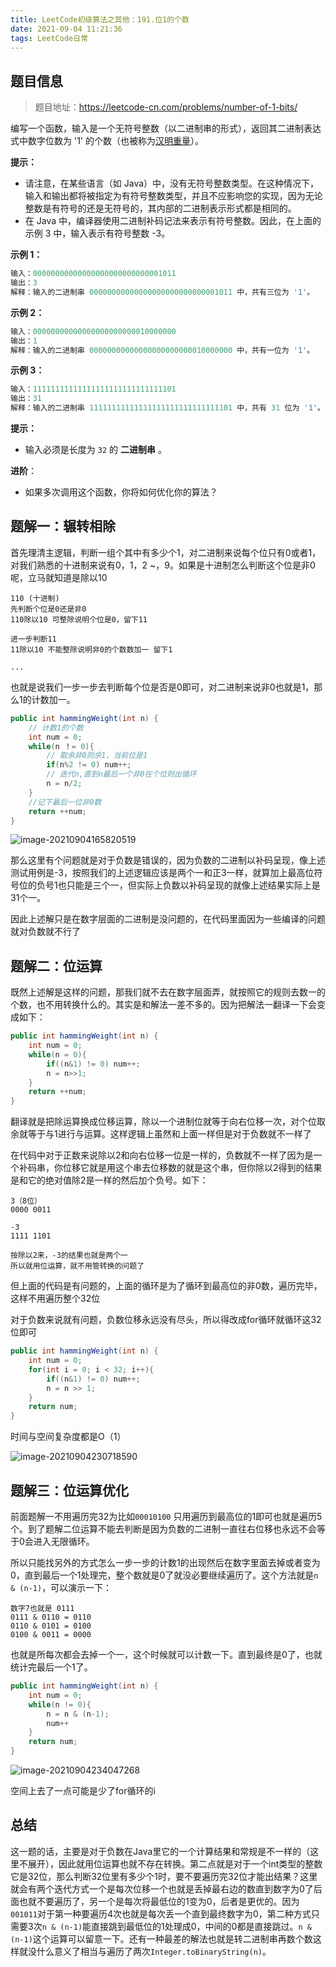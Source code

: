 ```yaml
---
title: LeetCode初级算法之其他：191.位1的个数
date: 2021-09-04 11:21:36
tags: LeetCode日常
---
```


## 题目信息

> 题目地址：https://leetcode-cn.com/problems/number-of-1-bits/

编写一个函数，输入是一个无符号整数（以二进制串的形式），返回其二进制表达式中数字位数为 '1' 的个数（也被称为[汉明重量](https://baike.baidu.com/item/汉明重量)）。

**提示：**

* 请注意，在某些语言（如 Java）中，没有无符号整数类型。在这种情况下，输入和输出都将被指定为有符号整数类型，并且不应影响您的实现，因为无论整数是有符号的还是无符号的，其内部的二进制表示形式都是相同的。
* 在 Java 中，编译器使用二进制补码记法来表示有符号整数。因此，在上面的 示例 3 中，输入表示有符号整数 -3。

**示例 1：**

```java
输入：00000000000000000000000000001011
输出：3
解释：输入的二进制串 00000000000000000000000000001011 中，共有三位为 '1'。
```

**示例 2：**

```java
输入：00000000000000000000000010000000
输出：1
解释：输入的二进制串 00000000000000000000000010000000 中，共有一位为 '1'。
```

**示例 3：**

```java
输入：11111111111111111111111111111101
输出：31
解释：输入的二进制串 11111111111111111111111111111101 中，共有 31 位为 '1'。
```

**提示：**

- 输入必须是长度为 `32` 的 **二进制串** 。

**进阶**：

- 如果多次调用这个函数，你将如何优化你的算法？



## 题解一：辗转相除

首先理清主逻辑，判断一组个其中有多少个1，对二进制来说每个位只有0或者1，对我们熟悉的十进制来说有0，1，2 ~，9。如果是十进制怎么判断这个位是非0呢，立马就知道是除以10

```
110 (十进制)
先判断个位是0还是非0
110除以10 可整除说明个位是0，留下11

进一步判断11
11除以10 不能整除说明非0的个数数加一 留下1

...
```

也就是说我们一步一步去判断每个位是否是0即可，对二进制来说非0也就是1，那么1的计数加一。

```java
public int hammingWeight(int n) {
    // 计数1的个数
    int num = 0;
    while(n ！= 0){
        // 取余非0则余1，当前位是1
        if(n%2 != 0) num++;
        // 迭代n,直到n最后一个非0在个位则出循环
        n = n/2;
    }
    //记下最后一位非0数
    return ++num;
}
```

![image-20210904165820519](https://gitee-imagehost.oss-cn-beijing.aliyuncs.com/image_host/image-20210904165820519.png)

那么这里有个问题就是对于负数是错误的，因为负数的二进制以补码呈现，像上述测试用例是-3，按照我们的上述逻辑应该是两个一和正3一样，就算加上最高位符号位的负号1也只能是三个一，但实际上负数以补码呈现的就像上述结果实际上是31个一。

因此上述解只是在数字层面的二进制是没问题的，在代码里面因为一些编译的问题就对负数就不行了



## 题解二：位运算

既然上述解是这样的问题，那我们就不去在数字层面弄，就按照它的规则去数一的个数，也不用转换什么的。其实是和解法一差不多的。因为把解法一翻译一下会变成如下：

```java
public int hammingWeight(int n) {
    int num = 0;
    while(n = 0){
        if((n&1) != 0) num++;
        n = n>>1;
    }
    return ++num;
}
```

翻译就是把除运算换成位移运算，除以一个进制位就等于向右位移一次，对个位取余就等于与1进行与运算。这样逻辑上虽然和上面一样但是对于负数就不一样了

在代码中对于正数来说除以2和向右位移一位是一样的，负数就不一样了因为是一个补码串，你位移它就是用这个串去位移数的就是这个串，但你除以2得到的结果是和它的绝对值除2是一样的然后加个负号。如下：

```
3（8位）
0000 0011

-3
1111 1101

按除以2来，-3的结果也就是两个一
所以就用位运算，就不用管转换的问题了
```

但上面的代码是有问题的，上面的循环是为了循环到最高位的非0数，遍历完毕，这样不用遍历整个32位

对于负数来说就有问题，负数位移永远没有尽头，所以得改成for循环就循环这32位即可

```java
public int hammingWeight(int n) {
    int num = 0;
    for(int i = 0; i < 32; i++){
        if((n&1) != 0) num++;
        n = n >> 1;
    }
    return num;
}
```

时间与空间复杂度都是O（1）

![image-20210904230718590](https://gitee-imagehost.oss-cn-beijing.aliyuncs.com/image_host/image-20210904230718590.png)



## 题解三：位运算优化

前面题解一不用遍历完32为比如`00010100` 只用遍历到最高位的1即可也就是遍历5个。到了题解二位运算不能去判断是因为负数的二进制一直往右位移也永远不会等于0会进入无限循环。

所以只能找另外的方式怎么一步一步的计数1的出现然后在数字里面去掉或者变为0，直到最后一个1处理完，整个数就是0了就没必要继续遍历了。这个方法就是`n & (n-1)`，可以演示一下：

```
数字7也就是 0111
0111 & 0110 = 0110
0110 & 0101 = 0100
0100 & 0011 = 0000
```

也就是所每次都会去掉一个一，这个时候就可以计数一下。直到最终是0了，也就统计完最后一个1了。

```java
public int hammingWeight(int n) {
    int num = 0;
    while(n != 0){
        n = n & (n-1);
        num++
    }
    return num;
}
```

![image-20210904234047268](https://gitee-imagehost.oss-cn-beijing.aliyuncs.com/image_host/image-20210904234047268.png)

空间上去了一点可能是少了for循环的i



## 总结

这一题的话，主要是对于负数在Java里它的一个计算结果和常规是不一样的（这里不展开），因此就用位运算也就不存在转换。第二点就是对于一个int类型的整数它是32位，那么判断32位里有多少个1时，要不要遍历完32位才能出结果？这里就会有两个迭代方式一个是每次位移一个也就是丢掉最右边的数直到数字为0了后面也就不要遍历了，另一个是每次将最低位的1变为0，后者是更优的。因为`001011`对于第一种要遍历4次也就是每次丢一个直到最终数字为0，第二种方式只需要3次`n & (n-1)`能直接跳到最低位的1处理成0，中间的0都是直接跳过。`n & (n-1)`这个运算可以留意一下。还有一种最差的解法也就是转二进制串再数个数这样就没什么意义了相当与遍历了两次`Integer.toBinaryString(n)`。